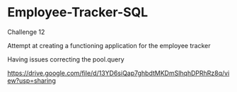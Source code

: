 # Employee-Tracker-SQL
Challenge 12

Attempt at creating a functioning application for the employee tracker

Having issues correcting the pool.query

https://drive.google.com/file/d/13YD6siQap7ghbdtMKDmSlhqhDPRhRz8q/view?usp=sharing
